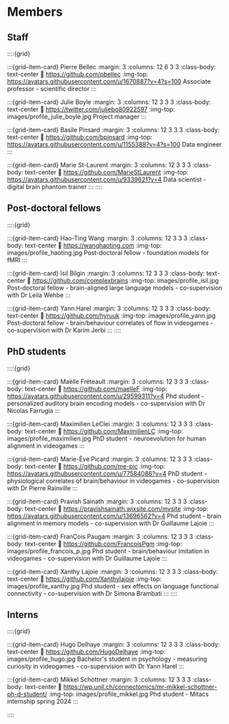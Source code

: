 # Members

## Staff

::::{grid}

:::{grid-item-card} Pierre Bellec
:margin: 3
:columns: 12 6 3 3
:class-body: text-center
:link: https://github.com/pbellec
:img-top: https://avatars.githubusercontent.com/u/1670887?v=4?s=100
Associate professor - scientific director
:::

:::{grid-item-card} Julie Boyle
:margin: 3
:columns: 12 3 3 3
:class-body: text-center
:link: https://twitter.com/juliebo80922597
:img-top: images/profile_julie_boyle.jpg
Project manager
:::

:::{grid-item-card} Basile Pinsard
:margin: 3
:columns: 12 3 3 3
:class-body: text-center
:link: https://github.com/bpinsard
:img-top: https://avatars.githubusercontent.com/u/1155388?v=4?s=100
Data engineer
:::

:::{grid-item-card} Marie St-Laurent
:margin: 3
:columns: 12 3 3 3
:class-body: text-center
:link: https://github.com/MarieStLaurent
:img-top: https://avatars.githubusercontent.com/u/9339621?v=4
Data scientist - digital brain phantom trainer
:::
::::

## Post-doctoral fellows

::::{grid}

:::{grid-item-card} Hao-Ting Wang
:margin: 3
:columns: 12 3 3 3
:class-body: text-center
:link: https://wanghaoting.com
:img-top: images/profile_haoting.jpg
Post-doctoral fellow - foundation models for fMRI
:::

:::{grid-item-card} Isil Bilgin
:margin: 3
:columns: 12 3 3 3
:class-body: text-center
:link: https://github.com/complexbrains
:img-top: images/profile_isil.jpg
Post-doctoral fellow - brain-aligned large language models - co-supervision with Dr Leila Wehbe
:::

:::{grid-item-card} Yann Harel
:margin: 3
:columns: 12 3 3 3
:class-body: text-center
:link: https://github.com/hyruuk
:img-top: images/profile_yann.jpg
Post-doctoral fellow - brain/behaviour correlates of flow in videogames - co-supervision with Dr Karim Jerbi
:::
::::

## PhD students
::::{grid}

:::{grid-item-card} Maëlle Fréteault
:margin: 3
:columns: 12 3 3 3
:class-body: text-center
:link: https://github.com/maelleF
:img-top: https://avatars.githubusercontent.com/u/29599311?v=4
Phd student - personalized auditory brain encoding models - co-supervision with Dr Nicolas Farrugia
:::

:::{grid-item-card} Maximilien LeClei
:margin: 3
:columns: 12 3 3 3
:class-body: text-center
:link: https://github.com/MaximilienLC
:img-top: images/profile_maximilien.jpg
PhD student - neuroevolution for human alignment in videogames
:::

:::{grid-item-card} Marie-Ève Picard
:margin: 3
:columns: 12 3 3 3
:class-body: text-center
:link: https://github.com/me-pic
:img-top: https://avatars.githubusercontent.com/u/77584086?v=4
PhD student - physiological correlates of brain/behaviour in videogames - co-supervision with Dr Pierre Rainville
:::

:::{grid-item-card} Pravish Sainath
:margin: 3
:columns: 12 3 3 3
:class-body: text-center
:link: https://pravishsainath.wixsite.com/mysite
:img-top: https://avatars.githubusercontent.com/u/13696562?v=4
Phd student - brain alignment in memory models - co-supervision with Dr Guillaume Lajoie
:::

:::{grid-item-card} FranÇois Paugam
:margin: 3
:columns: 12 3 3 3
:class-body: text-center
:link: https://github.com/FrancoisPgm
:img-top: images/profile_francois_p.jpg
Phd student - brain/behaviour imitation in videogames - co-supervision with Dr Guillaume Lajoie
:::

:::{grid-item-card} Xanthy Lajoie
:margin: 3
:columns: 12 3 3 3
:class-body: text-center
:link: https://github.com/Xanthylajoie
:img-top: images/profile_xanthy.jpg
Phd student - sex effects on language functional connectivity - co-supervision with Dr Simona Brambati
:::
::::

## Interns

::::{grid}

:::{grid-item-card} Hugo Delhaye
:margin: 3
:columns: 12 3 3 3
:class-body: text-center
:link: https://github.com/HugoDelhaye
:img-top: images/profile_hugo.jpg
Bachelor's student in psychology - measuring curiosity in videogames - co-supervision with Dr Yann Harel
:::

:::{grid-item-card} Mikkel Schöttner
:margin: 3
:columns: 12 3 3 3
:class-body: text-center
:link: https://wp.unil.ch/connectomics/mr-mikkel-schottner-ph-d-student/
:img-top: images/profile_mikkel.jpg
Phd student - Mitacs internship spring 2024
:::

::::
